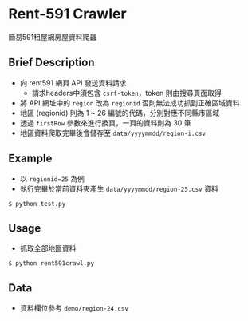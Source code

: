 # Rent-591 Crawler

簡易591租屋網房屋資料爬蟲

## Brief Description

- 向 rent591 網頁 API 發送資料請求
  - 請求headers中須包含 `csrf-token`，token 則由搜尋頁面取得
- 將 API 網址中的 `region` 改為 `regionid` 否則無法成功抓到正確區域資料
- 地區 (regionid) 則為 1 ~ 26 編號的代碼，分別對應不同縣市區域
- 透過 `firstRow` 參數來進行換頁，一頁的資料則為 30 筆
- 地區資料爬取完畢後會儲存至 `data/yyyymmdd/region-i.csv` 


## Example
- 以 `regionid=25` 為例
- 執行完畢於當前資料夾產生 `data/yyyymmdd/region-25.csv` 資料
  
```
$ python test.py
```

## Usage
- 抓取全部地區資料

```
$ python rent591crawl.py
```

## Data
- 資料欄位參考 `demo/region-24.csv`